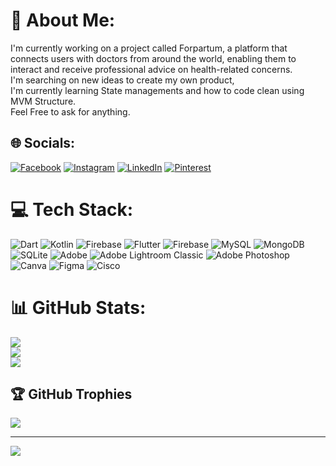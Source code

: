 # 💫 About Me:
I'm currently working on a project called Forpartum, a platform that connects users with doctors from around the world, enabling them to interact and receive professional advice on health-related concerns.<br>I'm searching on new ideas to create my own product,<br>I'm currently learning State managements and how to code clean using MVM Structure.<br>Feel Free to ask for anything.


## 🌐 Socials:
[![Facebook](https://img.shields.io/badge/Facebook-%231877F2.svg?logo=Facebook&logoColor=white)](https://facebook.com/https://www.facebook.com/farhan.rajpoot.921025) [![Instagram](https://img.shields.io/badge/Instagram-%23E4405F.svg?logo=Instagram&logoColor=white)](https://instagram.com/https://www.instagram.com/whodatfarhan/) [![LinkedIn](https://img.shields.io/badge/LinkedIn-%230077B5.svg?logo=linkedin&logoColor=white)](https://linkedin.com/in/https://www.linkedin.com/in/farhan-rehman-47bb781b4/) [![Pinterest](https://img.shields.io/badge/Pinterest-%23E60023.svg?logo=Pinterest&logoColor=white)](https://pinterest.com/https://www.pinterest.com/rfarhan397/) 

# 💻 Tech Stack:
![Dart](https://img.shields.io/badge/dart-%230175C2.svg?style=for-the-badge&logo=dart&logoColor=white) ![Kotlin](https://img.shields.io/badge/kotlin-%237F52FF.svg?style=for-the-badge&logo=kotlin&logoColor=white) ![Firebase](https://img.shields.io/badge/firebase-%23039BE5.svg?style=for-the-badge&logo=firebase) ![Flutter](https://img.shields.io/badge/Flutter-%2302569B.svg?style=for-the-badge&logo=Flutter&logoColor=white) ![Firebase](https://img.shields.io/badge/firebase-a08021?style=for-the-badge&logo=firebase&logoColor=ffcd34) ![MySQL](https://img.shields.io/badge/mysql-4479A1.svg?style=for-the-badge&logo=mysql&logoColor=white) ![MongoDB](https://img.shields.io/badge/MongoDB-%234ea94b.svg?style=for-the-badge&logo=mongodb&logoColor=white) ![SQLite](https://img.shields.io/badge/sqlite-%2307405e.svg?style=for-the-badge&logo=sqlite&logoColor=white) ![Adobe](https://img.shields.io/badge/adobe-%23FF0000.svg?style=for-the-badge&logo=adobe&logoColor=white) ![Adobe Lightroom Classic](https://img.shields.io/badge/Adobe%20Lightroom%20Classic-31A8FF.svg?style=for-the-badge&logo=Adobe%20Lightroom%20Classic&logoColor=white) ![Adobe Photoshop](https://img.shields.io/badge/adobe%20photoshop-%2331A8FF.svg?style=for-the-badge&logo=adobe%20photoshop&logoColor=white) ![Canva](https://img.shields.io/badge/Canva-%2300C4CC.svg?style=for-the-badge&logo=Canva&logoColor=white) ![Figma](https://img.shields.io/badge/figma-%23F24E1E.svg?style=for-the-badge&logo=figma&logoColor=white) ![Cisco](https://img.shields.io/badge/cisco-%23049fd9.svg?style=for-the-badge&logo=cisco&logoColor=black)
# 📊 GitHub Stats:
![](https://github-readme-stats.vercel.app/api?username=Rfarhan397&theme=dark&hide_border=false&include_all_commits=false&count_private=false)<br/>
![](https://github-readme-streak-stats.herokuapp.com/?user=Rfarhan397&theme=dark&hide_border=false)<br/>
![](https://github-readme-stats.vercel.app/api/top-langs/?username=Rfarhan397&theme=dark&hide_border=false&include_all_commits=false&count_private=false&layout=compact)

## 🏆 GitHub Trophies
![](https://github-profile-trophy.vercel.app/?username=Rfarhan397&theme=radical&no-frame=true&no-bg=false&margin-w=4)

---
[![](https://visitcount.itsvg.in/api?id=Rfarhan397&icon=0&color=0)](https://visitcount.itsvg.in)

